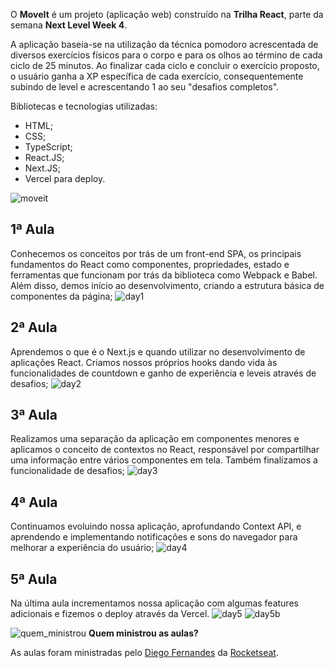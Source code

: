 O **MoveIt** é um projeto (aplicação web) construído na **Trilha React**, parte da semana **Next Level Week 4**.

A aplicação baseia-se na utilização da técnica pomodoro acrescentada de diversos exercícios físicos para o corpo e para os olhos ao término de cada ciclo de 25 minutos.
Ao finalizar cada ciclo e concluir o exercício proposto, o usuário ganha a XP específica de cada exercício, consequentemente subindo de level e acrescentando 1 ao seu "desafios completos".

Bibliotecas e tecnologias utilizadas:
- HTML;
- CSS;
- TypeScript;
- React.JS;
- Next.JS;
- Vercel para deploy.

![moveit](https://user-images.githubusercontent.com/62728109/109311661-d4d7cb80-7824-11eb-9235-aa9a3b8e2d8c.png)

## **1ª Aula**
Conhecemos os conceitos por trás de um front-end SPA, os principais fundamentos do React como componentes, propriedades, estado e ferramentas que funcionam por trás da biblioteca como Webpack e Babel. Além disso, demos início ao desenvolvimento, criando a estrutura básica de componentes da página;
![day1](https://user-images.githubusercontent.com/62728109/109311799-ffc21f80-7824-11eb-9d85-debcb1faa2e4.png)

## **2ª Aula**
Aprendemos o que é o Next.js e quando utilizar no desenvolvimento de aplicações React. Criamos nossos próprios hooks dando vida às funcionalidades de countdown e ganho de experiência e leveis através de desafios;
![day2](https://user-images.githubusercontent.com/62728109/109312073-5a5b7b80-7825-11eb-8f98-939dc1690845.png)

## **3ª Aula**
Realizamos uma separação da aplicação em componentes menores e aplicamos o conceito de contextos no React, responsável por compartilhar uma informação entre vários componentes em tela. Também finalizamos a funcionalidade de desafios;
![day3](https://user-images.githubusercontent.com/62728109/109312745-2896e480-7826-11eb-81ac-b5598af07d6f.png)

## **4ª Aula**
Continuamos evoluindo nossa aplicação, aprofundando Context API, e aprendendo e implementando notificações e sons do navegador para melhorar a experiência do usuário;
![day4](https://user-images.githubusercontent.com/62728109/109312508-e4a3df80-7825-11eb-920e-bdb8e83cb15c.png)

## **5ª Aula**
Na última aula incrementamos nossa aplicação com algumas features adicionais e fizemos o deploy através da Vercel.
![day5](https://user-images.githubusercontent.com/62728109/109312291-a1e20780-7825-11eb-9c20-517ff71fb747.png)
![day5b](https://user-images.githubusercontent.com/62728109/109313196-b5da3900-7826-11eb-84fe-346b99935c9e.png)


![quem_ministrou](https://user-images.githubusercontent.com/62728109/83679095-35e3b300-a5b5-11ea-940f-dc15b1e3e9bc.png)
 **Quem ministrou as aulas?**

As aulas foram ministradas pelo [Diego Fernandes](https://github.com/diego3g) da [Rocketseat](https://rocketseat.com.br/).

